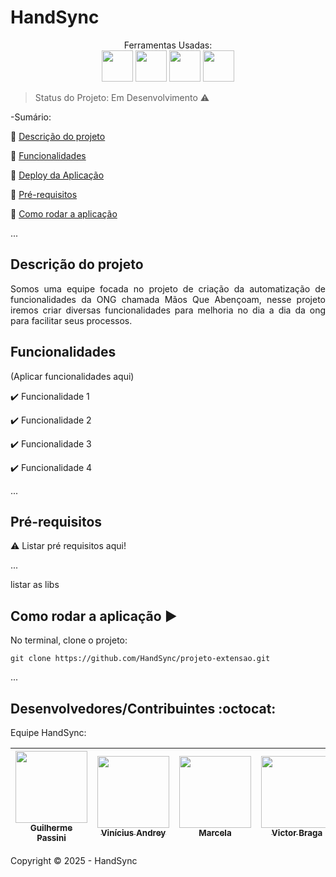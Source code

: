 <h1>HandSync</h1> 

<p align="center">
  Ferramentas Usadas: <br>
  <img width="50" height="50" src="https://cdn.jsdelivr.net/gh/devicons/devicon@latest/icons/java/java-original.svg" />
  <img width="50" height="50" src="https://cdn.jsdelivr.net/gh/devicons/devicon@latest/icons/html5/html5-original.svg" />
  <img width="50" height="50" src="https://cdn.jsdelivr.net/gh/devicons/devicon@latest/icons/css3/css3-original.svg" />
  <img width="50" height="50" src="https://cdn.jsdelivr.net/gh/devicons/devicon@latest/icons/amazonwebservices/amazonwebservices-original-wordmark.svg" />
  

</p>

> Status do Projeto: Em Desenvolvimento :warning:

-Sumário:

:small_blue_diamond: [Descrição do projeto](#descrição-do-projeto)

:small_blue_diamond: [Funcionalidades](#funcionalidades)

:small_blue_diamond: [Deploy da Aplicação](#deploy-da-aplicação-dash)

:small_blue_diamond: [Pré-requisitos](#pré-requisitos)

:small_blue_diamond: [Como rodar a aplicação](#como-rodar-a-aplicação-arrow_forward)

... 

## Descrição do projeto 

<p align="justify">
  Somos uma equipe focada no projeto de criação da automatização de funcionalidades da ONG chamada Mãos Que Abençoam, nesse projeto iremos criar diversas funcionalidades para melhoria no dia a dia da ong para facilitar seus processos.
</p>

## Funcionalidades

(Aplicar funcionalidades aqui)

:heavy_check_mark: Funcionalidade 1  

:heavy_check_mark: Funcionalidade 2  

:heavy_check_mark: Funcionalidade 3  

:heavy_check_mark: Funcionalidade 4  


... 



## Pré-requisitos

:warning: Listar pré requisitos aqui!

...

listar as libs

## Como rodar a aplicação :arrow_forward:

No terminal, clone o projeto: 

```
git clone https://github.com/HandSync/projeto-extensao.git
```

... 

## Desenvolvedores/Contribuintes :octocat:

Equipe HandSync:

| [<img src="https://avatars.githubusercontent.com/u/160806285?v=4" width=115><br><sub>Guilherme Passini</sub>](https://github.com/GuilhermePassini) |  [<img src="https://avatars.githubusercontent.com/u/160178500?v=4" width=115><br><sub>Vinícius Andrey</sub>](https://github.com/ViniciusAndrey) |  [<img src="https://avatars.githubusercontent.com/u/160897708?v=4" width=115><br><sub>Marcela</sub>](https://github.com/MarcelaGTO) | [<img src="https://avatars.githubusercontent.com/u/160863794?v=4" width=115><br><sub>Victor Braga</sub>](https://github.com/victorbrga) | [<img src="https://avatars.githubusercontent.com/u/160753432?v=4" width=115><br><sub>Kaique Leroy</sub>](https://github.com/Kaique-Leroy) | [<img src="https://avatars.githubusercontent.com/u/160833437?v=4" width=115><br><sub>Renan Pacanaro</sub>](https://github.com/RenanPacanaro)
| :---: | :---: | :---: | :---: | :---: | :---: 


Copyright :copyright: 2025 - HandSync
